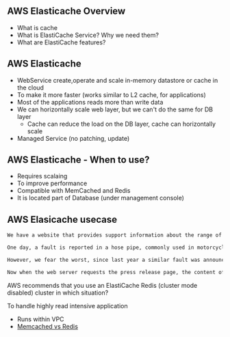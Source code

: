 ## AWS Elasticache Overview

* What is cache
* What is ElastiCache Service? Why we need them?
* What are ElastiCache features?

## AWS Elasticache

* WebService create,operate and scale in-memory datastore or cache in the cloud
* To make it more faster (works similar to L2 cache, for applications)
* Most of the applications reads more than write data
* We can horizontally scale web layer, but we can't do the same for DB layer
  * Cache can reduce the load on the DB layer, cache can horizontally scale
* Managed Service (no patching, update)

## AWS Elasticache - When to use?

* Requires scalaing
* To improve performance
* Compatible with MemCached and Redis
* It is located part of Database (under management console)

## AWS Elasicache usecase

 ```txt
 We have a website that provides support information about the range of motorcycles that we sell worldwide. We've sold five million motorcycles since 2010. Our support website usually receives around 100 thousand hits a day, generally from people looking for information about the specifications of our motorcycles and user guides. 
 
 One day, a fault is reported in a hose pipe, commonly used in motorcycle engines. Anyone who has a motorcycle wants to verify that their bike does not use this hose pipe. Luckily, our motorcycles do not use the faulty hose pipe, and we put out a press release stating that fact. 
 
 However, we fear the worst, since last year a similar fault was announced and our website crashed when two million customers checked our website for information about the fault. This time, our website received seven million views, however, the website was able to respond and deliver on those requests, because after the site crashed last year, we implemented Amazon ElastiCache between the web server and the MySQL database, to cache website-based content. 
 
 Now when the web server requests the press release page, the content of that page is delivered out of Amazon ElastiCache, reducing the amount of time it takes the web server to display the press release by removing the need for the web server to request the press release page content from the MySQL database.
 ```

 AWS recommends that you use an ElastiCache Redis (cluster mode disabled) cluster in which situation?

 To handle highly read intensive application

* Runs within VPC
* [Memcached vs Redis](https://aws.amazon.com/elasticache/redis-vs-memcached/)
